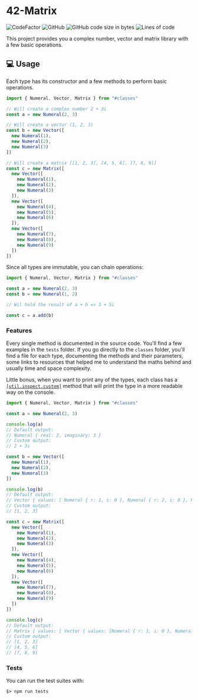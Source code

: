# 42-Matrix

![CodeFactor](https://www.codefactor.io/repository/github/kibotrel/42-Matrix/badge)
![GitHub](https://img.shields.io/github/license/kibotrel/42-Matrix?color=blue)
![GitHub code size in bytes](https://img.shields.io/github/languages/code-size/kibotrel/42-Matrix?label=size)
![Lines of code](https://img.shields.io/tokei/lines/github/kibotrel/42-Matrix?label=code%20lines)

This project provides you a complex number, vector and matrix library with a few basic operations.

## :computer: Usage

Each type has its constructor and a few methods to perform basic operations.

```js
import { Numeral, Vector, Matrix } from "#classes"

// Will create a complex number 2 + 3i
const a = new Numeral(2, 3)

// Will create a vector (1, 2, 3)
const b = new Vector([
  new Numeral(1),
  new Numeral(2), 
  new Numeral(3)
])

// Will create a matrix [[1, 2, 3], [4, 5, 6], [7, 8, 9]]
const c = new Matrix([
  new Vector([
    new Numeral(1),
    new Numeral(2), 
    new Numeral(3)
  ]),
  new Vector([
    new Numeral(4),
    new Numeral(5), 
    new Numeral(6)
  ]),
  new Vector([
    new Numeral(7),
    new Numeral(8), 
    new Numeral(9)
  ])
])
```

Since all types are immutable, you can chain operations:

```js
import { Numeral, Vector, Matrix } from "#classes"

const a = new Numeral(2, 3)
const b = new Numeral(1, 2)

// Wil hold the result of a + b => 3 + 5i

const c = a.add(b)
```

### Features

Every single method is documented in the source code. You'll find a few examples in the `tests` folder. If you go directly to the `classes` folder, you'll find a file for each type, documenting the methods and their parameters, some links to resources that helped me to understand the maths behind and usually time and space complexity.

Little bonus, when you want to print any of the types, each class has a [`[util.inspect.custom]`](https://www.geeksforgeeks.org/node-js-util-inspect-method/) method that will print the type in a more readable way on the console.

```js
import { Numeral, Vector, Matrix } from "#classes"

const a = new Numeral(2, 3)

console.log(a)
// Default output:
// Numeral { real: 2, imaginary: 3 }
// Custom output:
// 2 + 3i

const b = new Vector([
  new Numeral(1),
  new Numeral(2), 
  new Numeral(3)
])

console.log(b)
// Default output:
// Vector { values: [ Numeral { r: 1, i: 0 }, Numeral { r: 2, i: 0 }, Numeral { r: 3, i: 0 } ] }
// Custom output:
// [1, 2, 3]

const c = new Matrix([
  new Vector([
    new Numeral(1),
    new Numeral(2), 
    new Numeral(3)
  ]),
  new Vector([
    new Numeral(4),
    new Numeral(5), 
    new Numeral(6)
  ]),
  new Vector([
    new Numeral(7),
    new Numeral(8), 
    new Numeral(9)
  ])
])

console.log(c)
// Default output:
// Matrix { values: [ Vector { values: [Numeral { r: 1, i: 0 }, Numeral { r: 2, i: 0 }, Numeral { r: 3, i: 0 }] }, Vector { values: [Numeral { r: 4, i: 0 }, Numeral { r: 5, i: 0 }, Numeral { r: 6, i: 0 }] }, Vector { values: [Numeral { r: 7, i: 0 }, Numeral { r: 8, i: 0 }, Numeral { r: 9, i: 0 }] } ] }
// Custom output:
// [1, 2, 3]
// [4, 5, 6]
// [7, 8, 9]
```

### Tests

You can run the test suites with:

```shell
$> npm run tests
```
